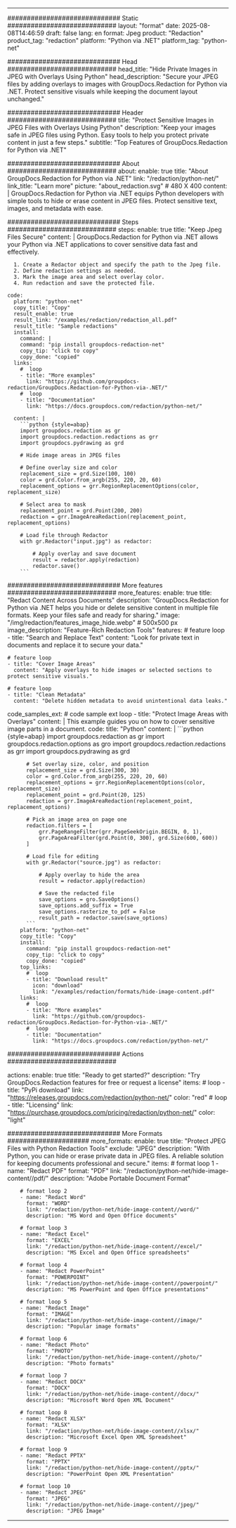 
---
############################# Static ############################
layout: "format"
date:  2025-08-08T14:46:59
draft: false
lang: en
format: Jpeg
product: "Redaction"
product_tag: "redaction"
platform: "Python via .NET"
platform_tag: "python-net"

############################# Head ############################
head_title: "Hide Private Images in JPEG with Overlays Using Python"
head_description: "Secure your JPEG files by adding overlays to images with GroupDocs.Redaction for Python via .NET. Protect sensitive visuals while keeping the document layout unchanged."

############################# Header ############################
title: "Protect Sensitive Images in JPEG Files with Overlays Using Python" 
description: "Keep your images safe in JPEG files using Python. Easy tools to help you protect private content in just a few steps."
subtitle: "Top Features of GroupDocs.Redaction for Python via .NET" 

############################# About ############################
about:
    enable: true
    title: "About GroupDocs.Redaction for Python via .NET"
    link: "/redaction/python-net/"
    link_title: "Learn more"
    picture: "about_redaction.svg" # 480 X 400
    content: |
       GroupDocs.Redaction for Python via .NET equips Python developers with simple tools to hide or erase content in JPEG files. Protect sensitive text, images, and metadata with ease.

############################# Steps ############################
steps:
    enable: true
    title: "Keep Jpeg Files Secure"
    content: |
      GroupDocs.Redaction for Python via .NET allows your Python via .NET applications to cover sensitive data fast and effectively.
      
      1. Create a Redactor object and specify the path to the Jpeg file.
      2. Define redaction settings as needed.
      3. Mark the image area and select overlay color.
      4. Run redaction and save the protected file.
   
    code:
      platform: "python-net"
      copy_title: "Copy"
      result_enable: true
      result_link: "/examples/redaction/redaction_all.pdf"
      result_title: "Sample redactions"
      install:
        command: |
        command: "pip install groupdocs-redaction-net"
        copy_tip: "click to copy"
        copy_done: "copied"
      links:
        #  loop
        - title: "More examples"
          link: "https://github.com/groupdocs-redaction/GroupDocs.Redaction-for-Python-via-.NET/"
        #  loop
        - title: "Documentation"
          link: "https://docs.groupdocs.com/redaction/python-net/"
          
      content: |
        ```python {style=abap}
        import groupdocs.redaction as gr
        import groupdocs.redaction.redactions as grr
        import groupdocs.pydrawing as grd

        # Hide image areas in JPEG files

        # Define overlay size and color
        replacement_size = grd.Size(100, 100)
        color = grd.Color.from_argb(255, 220, 20, 60)
        replacement_options = grr.RegionReplacementOptions(color, replacement_size)

        # Select area to mask
        replacement_point = grd.Point(200, 200)
        redaction = grr.ImageAreaRedaction(replacement_point, replacement_options)
                
        # Load file through Redactor
        with gr.Redactor("input.jpg") as redactor:

            # Apply overlay and save document
            result = redactor.apply(redaction)
            redactor.save()
        ```            


############################# More features ############################
more_features:
  enable: true
  title: "Redact Content Across Documents"
  description: "GroupDocs.Redaction for Python via .NET helps you hide or delete sensitive content in multiple file formats. Keep your files safe and ready for sharing."
  image: "/img/redaction/features_image_hide.webp" # 500x500 px
  image_description: "Feature-Rich Redaction Tools"
  features:
    # feature loop
    - title: "Search and Replace Text"
      content: "Look for private text in documents and replace it to secure your data."

    # feature loop
    - title: "Cover Image Areas"
      content: "Apply overlays to hide images or selected sections to protect sensitive visuals."

    # feature loop
    - title: "Clean Metadata"
      content: "Delete hidden metadata to avoid unintentional data leaks."
      
  code_samples_ext:
    # code sample ext loop
    - title: "Protect Image Areas with Overlays"
      content: |
        This example guides you on how to cover sensitive image parts in a document.
      code:
        title: "Python"
        content: |
          ```python {style=abap}
          import groupdocs.redaction as gr
          import groupdocs.redaction.options as gro
          import groupdocs.redaction.redactions as grr
          import groupdocs.pydrawing as grd

          # Set overlay size, color, and position
          replacement_size = grd.Size(300, 30)
          color = grd.Color.from_argb(255, 220, 20, 60)
          replacement_options = grr.RegionReplacementOptions(color, replacement_size)
          replacement_point = grd.Point(20, 125)
          redaction = grr.ImageAreaRedaction(replacement_point, replacement_options)

          # Pick an image area on page one
          redaction.filters = [
              grr.PageRangeFilter(grr.PageSeekOrigin.BEGIN, 0, 1),
              grr.PageAreaFilter(grd.Point(0, 300), grd.Size(600, 600))
          ]

          # Load file for editing
          with gr.Redactor("source.jpg") as redactor:

              # Apply overlay to hide the area
              result = redactor.apply(redaction)

              # Save the redacted file
              save_options = gro.SaveOptions()
              save_options.add_suffix = True
              save_options.rasterize_to_pdf = False
              result_path = redactor.save(save_options)
          ```
        platform: "python-net"
        copy_title: "Copy"
        install:
          command: "pip install groupdocs-redaction-net"
          copy_tip: "click to copy"
          copy_done: "copied"
        top_links:
          #  loop
          - title: "Download result"
            icon: "download"
            link: "/examples/redaction/formats/hide-image-content.pdf"
        links:
          #  loop
          - title: "More examples"
            link: "https://github.com/groupdocs-redaction/GroupDocs.Redaction-for-Python-via-.NET/"
          #  loop
          - title: "Documentation"
            link: "https://docs.groupdocs.com/redaction/python-net/"


############################# Actions ############################

actions:
  enable: true
  title: "Ready to get started?"
  description: "Try GroupDocs.Redaction features for free or request a license"
  items:
    #  loop
    - title: "PyPi download"
      link: "https://releases.groupdocs.com/redaction/python-net/"
      color: "red"
        #  loop
    - title: "Licensing"
      link: "https://purchase.groupdocs.com/pricing/redaction/python-net/"
      color: "light"


############################# More Formats #####################
more_formats:
    enable: true
    title: "Protect JPEG Files with Python Redaction Tools"
    exclude: "JPEG"
    description: "With Python, you can hide or erase private data in JPEG files. A reliable solution for keeping documents professional and secure."
    items: 
        # format loop 1
        - name: "Redact PDF"
          format: "PDF"
          link: "/redaction/python-net/hide-image-content//pdf/"
          description: "Adobe Portable Document Format"

        # format loop 2
        - name: "Redact Word"
          format: "WORD"
          link: "/redaction/python-net/hide-image-content//word/"
          description: "MS Word and Open Office documents"
          
        # format loop 3
        - name: "Redact Excel"
          format: "EXCEL"
          link: "/redaction/python-net/hide-image-content//excel/"
          description: "MS Excel and Open Office spreadsheets"

        # format loop 4
        - name: "Redact PowerPoint"
          format: "POWERPOINT"
          link: "/redaction/python-net/hide-image-content//powerpoint/"
          description: "MS PowerPoint and Open Office presentations"

        # format loop 5
        - name: "Redact Image"
          format: "IMAGE"
          link: "/redaction/python-net/hide-image-content//image/"
          description: "Popular image formats"

        # format loop 6
        - name: "Redact Photo"
          format: "PHOTO"
          link: "/redaction/python-net/hide-image-content//photo/"
          description: "Photo formats"

        # format loop 7
        - name: "Redact DOCX"
          format: "DOCX"
          link: "/redaction/python-net/hide-image-content//docx/"
          description: "Microsoft Word Open XML Document"
          
        # format loop 8
        - name: "Redact XLSX"
          format: "XLSX"
          link: "/redaction/python-net/hide-image-content//xlsx/"
          description: "Microsoft Excel Open XML Spreadsheet"
          
        # format loop 9
        - name: "Redact PPTX"
          format: "PPTX"
          link: "/redaction/python-net/hide-image-content//pptx/"
          description: "PowerPoint Open XML Presentation"

        # format loop 10
        - name: "Redact JPEG"
          format: "JPEG"
          link: "/redaction/python-net/hide-image-content//jpeg/"
          description: "JPEG Image"


---